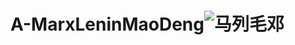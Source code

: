 # A-MarxLeninMaoDeng![马列毛邓](https://github.com/gaochaoqwe/A-MarxLeninMaoDeng/assets/50293201/c9727e1d-c24d-4b8a-832a-209170abb449)
